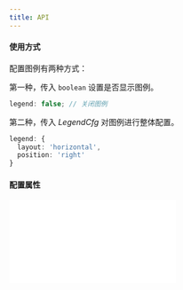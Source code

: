 ```yaml
---
title: API
---
```


#### 使用方式

配置图例有两种方式：

第一种，传入 `boolean` 设置是否显示图例。

```ts
legend: false; // 关闭图例
```

第二种，传入 _LegendCfg_ 对图例进行整体配置。

```ts
legend: {
  layout: 'horizontal',
  position: 'right'
}
```

#### 配置属性

<embed src="@/docs/common/legend-cfg.zh.md"></embed>
